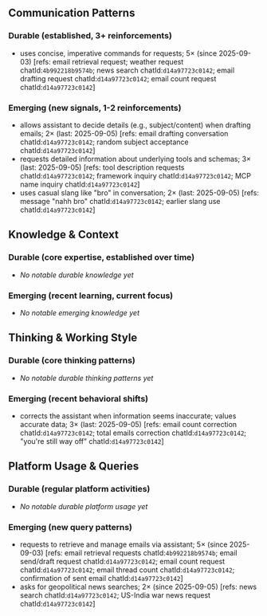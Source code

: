 ## Communication Patterns
### Durable (established, 3+ reinforcements)
- uses concise, imperative commands for requests; 5× (since 2025-09-03) [refs: email retrieval request; weather request chatId:`4b992218b9574b`; news search chatId:`d14a97723c0142`; email drafting request chatId:`d14a97723c0142`; email count request chatId:`d14a97723c0142`]

### Emerging (new signals, 1-2 reinforcements)
- allows assistant to decide details (e.g., subject/content) when drafting emails; 2× (last: 2025-09-05) [refs: email drafting conversation chatId:`d14a97723c0142`; random subject acceptance chatId:`d14a97723c0142`]
- requests detailed information about underlying tools and schemas; 3× (last: 2025-09-05) [refs: tool description requests chatId:`d14a97723c0142`; framework inquiry chatId:`d14a97723c0142`; MCP name inquiry chatId:`d14a97723c0142`]
- uses casual slang like "bro" in conversation; 2× (last: 2025-09-05) [refs: message "nahh bro" chatId:`d14a97723c0142`; earlier slang use chatId:`d14a97723c0142`]

## Knowledge & Context
### Durable (core expertise, established over time)
- _No notable durable knowledge yet_

### Emerging (recent learning, current focus)
- _No notable emerging knowledge yet_

## Thinking & Working Style
### Durable (core thinking patterns)
- _No notable durable thinking patterns yet_

### Emerging (recent behavioral shifts)
- corrects the assistant when information seems inaccurate; values accurate data; 3× (last: 2025-09-05) [refs: email count correction chatId:`d14a97723c0142`; total emails correction chatId:`d14a97723c0142`; "you're still way off" chatId:`d14a97723c0142`]

## Platform Usage & Queries
### Durable (regular platform activities)
- _No notable durable platform usage yet_

### Emerging (new query patterns)
- requests to retrieve and manage emails via assistant; 5× (since 2025-09-03) [refs: email retrieval requests chatId:`4b992218b9574b`; email send/draft request chatId:`d14a97723c0142`; email count request chatId:`d14a97723c0142`; email thread count chatId:`d14a97723c0142`; confirmation of sent email chatId:`d14a97723c0142`]
- asks for geopolitical news searches; 2× (since 2025-09-05) [refs: news search chatId:`d14a97723c0142`; US-India war news request chatId:`d14a97723c0142`]